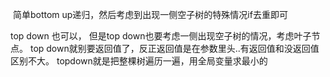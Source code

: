 ​
简单bottom up递归，然后考虑到出现一侧空子树的特殊情况if去重即可

top down 也可以， 但是top down也要考虑一侧出现空子树的情况，考虑叶子节点。 top down就别要返回值了，反正返回值是在参数里头..有返回值和没返回值区别不大。 topdown就是把整棵树遍历一遍，用全局变量求最小的
